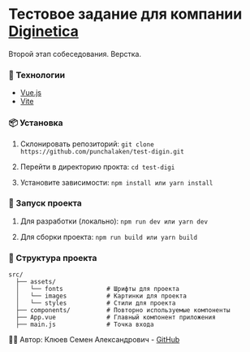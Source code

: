 # Тестовое задание для компании [Diginetica](https://anyquery.diginetica.com/)

Второй этап собеседования. Верстка.

### 🚀 Технологии

- [Vue.js](https://vuejs.org/)
- [Vite](https://vite.dev/)

### 📦 Установка

1. Склонировать репозиторий:
   `git clone https://github.com/punchalaken/test-digin.git`
2. Перейти в директорию прокта:
   `cd test-digi`

3. Установите зависимости:
   `npm install
   или
   yarn install`

### 🔨 Запуск проекта

1. Для разработки (локально):
   `npm run dev
   или
   yarn dev`

2. Для сборки проекта:
   `npm run build
   или
   yarn build`

### 📂 Структура проекта

    src/
      ├── assets/        
      │   └── fonts            # Шрифты для проекта
      │   └── images           # Картинки для проекта
      │   └── styles           # Стили для проекта
      ├── components/          # Повторно используемые компоненты
      ├── App.vue              # Главный компонент приложения
      ├── main.js              # Точка входа

🧑‍💻 Автор: Клюев Семен Александрович - [GitHub](https://github.com/punchalaken)
